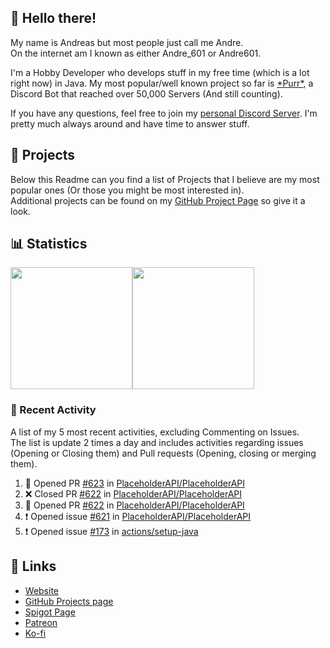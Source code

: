 <!-- Links -->
[purr]: https://purrbot.site
[discord]: https://discord.gg/6dazXp6
[website]: https://andre601.ch
[github]: https://andre601.ch/projects
[spigot]: https://www.spigotmc.org/resources/authors/56829/
[patreon]: https://patreon.com/andre_601
[ko-fi]: https://ko-fi.com/andre_601

## 👋 Hello there!
My name is Andreas but most people just call me Andre.  
On the internet am I known as either Andre_601 or Andre601.

I'm a Hobby Developer who develops stuff in my free time (which is a lot right now) in Java. My most popular/well known project so far is [\*Purr\*][purr], a Discord Bot that reached over 50,000 Servers (And still counting).

If you have any questions, feel free to join my [personal Discord Server][discord]. I'm pretty much always around and have time to answer stuff.

## 📁 Projects
Below this Readme can you find a list of Projects that I believe are my most popular ones (Or those you might be most interested in).  
Additional projects can be found on my [GitHub Project Page][github] so give it a look.

## 📊 Statistics
<img height="195px" src="https://github-readme-stats.vercel.app/api?username=Andre601&show_icons=true&hide_rank=true&title_color=3498db&bg_color=ffffff00&text_color=718096"><img height="195px" src="https://github-readme-stats.vercel.app/api/top-langs?username=Andre601&layout=compact&title_color=3498db&bg_color=ffffff00&text_color=718096">

### 📜 Recent Activity
A list of my 5 most recent activities, excluding Commenting on Issues.  
The list is update 2 times a day and includes activities regarding issues (Opening or Closing them) and Pull requests (Opening, closing or merging them).
<!--START_SECTION:activity-->
1. 💪 Opened PR [#623](https://github.com//PlaceholderAPI/PlaceholderAPI/pull/623) in [PlaceholderAPI/PlaceholderAPI](https://github.com//PlaceholderAPI/PlaceholderAPI)
2. ❌ Closed PR [#622](https://github.com//PlaceholderAPI/PlaceholderAPI/pull/622) in [PlaceholderAPI/PlaceholderAPI](https://github.com//PlaceholderAPI/PlaceholderAPI)
3. 💪 Opened PR [#622](https://github.com//PlaceholderAPI/PlaceholderAPI/pull/622) in [PlaceholderAPI/PlaceholderAPI](https://github.com//PlaceholderAPI/PlaceholderAPI)
4. ❗️ Opened issue [#621](https://github.com//PlaceholderAPI/PlaceholderAPI/issues/621) in [PlaceholderAPI/PlaceholderAPI](https://github.com//PlaceholderAPI/PlaceholderAPI)
5. ❗️ Opened issue [#173](https://github.com//actions/setup-java/issues/173) in [actions/setup-java](https://github.com//actions/setup-java)
<!--END_SECTION:activity-->

## 🔗 Links
- [Website]
- [GitHub Projects page][github]
- [Spigot Page][spigot]
- [Patreon]
- [Ko-fi]
